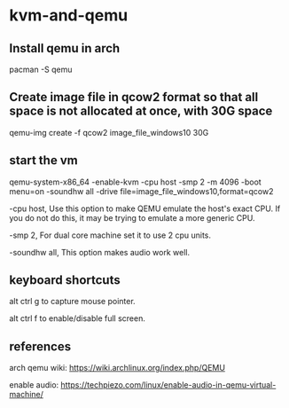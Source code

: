 # kvm-and-qemu

## Install qemu in arch
pacman -S qemu

## Create image file in qcow2 format so that all space is not allocated at once, with 30G space
qemu-img create -f qcow2 image_file_windows10 30G

## start the vm
qemu-system-x86_64 -enable-kvm -cpu host -smp 2 -m 4096 -boot menu=on -soundhw all -drive file=image_file_windows10,format=qcow2

-cpu host, Use this option to make QEMU emulate the host's exact CPU. If you do not do this, it may be trying to emulate a more generic CPU.

-smp 2, For dual core machine set it to use 2 cpu units.

-soundhw all, This option makes audio work well.

## keyboard shortcuts
alt ctrl g to capture mouse pointer.

alt ctrl f to enable/disable full screen.

## references
arch qemu wiki: https://wiki.archlinux.org/index.php/QEMU

enable audio: https://techpiezo.com/linux/enable-audio-in-qemu-virtual-machine/

